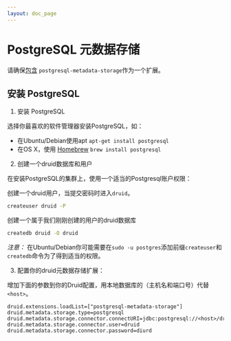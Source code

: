 ```yaml
---
layout: doc_page
---
```


# PostgreSQL 元数据存储

请确保[包含](../../operations/including-extensions.html) `postgresql-metadata-storage`作为一个扩展。
## 安装 PostgreSQL

1. 安装 PostgreSQL

  选择你最喜欢的软件管理器安装PostgreSQL，如：
  - 在Ubuntu/Debian使用apt `apt-get install postgresql`
  - 在OS X，使用 [Homebrew](http://brew.sh/) `brew install postgresql`


2. 创建一个druid数据库和用户

  在安装PostgreSQL的集群上，使用一个适当的Postgresql账户权限：
 
  创建一个druid用户，当提交密码时进入`druid`。
  
  ```bash
  createuser druid -P
  ```

  创建一个属于我们刚刚创建的用户的druid数据库

  ```bash
  createdb druid -O druid
  ```

  *注意：* 在Ubuntu/Debian你可能需要在`sudo -u postgres`添加前缀`createuser`和`createdb`命令为了得到适当的权限。

3. 配置你的druid元数据存储扩展：

  增加下面的参数到你的Druid配置，用本地数据库的（主机名和端口号）代替`<host>`。
 
  ```properties
  druid.extensions.loadList=["postgresql-metadata-storage"]
  druid.metadata.storage.type=postgresql
  druid.metadata.storage.connector.connectURI=jdbc:postgresql://<host>/druid
  druid.metadata.storage.connector.user=druid
  druid.metadata.storage.connector.password=diurd
  ```
